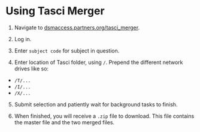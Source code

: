 # Using Tasci Merger

1. Navigate to [dsmaccess.partners.org/tasci_merger](dsmaccess.partners.org/tasci_merger).

2. Log in.

3. Enter `subject code` for subject in question.

4. Enter location of Tasci folder, using `/`. Prepend the different network drives like so:
  - `/T/...`
  - `/I/...`
  - `/X/...`

5. Submit selection and patiently wait for background tasks to finish.

6. When finished, you will receive a `.zip` file to download. This file contains the master file and the two merged files. 

